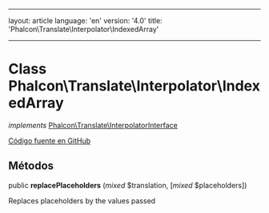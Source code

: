 * * *

layout: article language: 'en' version: '4.0' title: 'Phalcon\Translate\Interpolator\IndexedArray'

* * *

# Class **Phalcon\Translate\Interpolator\IndexedArray**

*implements* [Phalcon\Translate\InterpolatorInterface](/4.0/en/api/Phalcon_Translate_InterpolatorInterface)

<a href="https://github.com/phalcon/cphalcon/tree/v4.0.0/phalcon/translate/interpolator/indexedarray.zep" class="btn btn-default btn-sm">Código fuente en GitHub</a>

## Métodos

public **replacePlaceholders** (*mixed* $translation, [*mixed* $placeholders])

Replaces placeholders by the values passed
